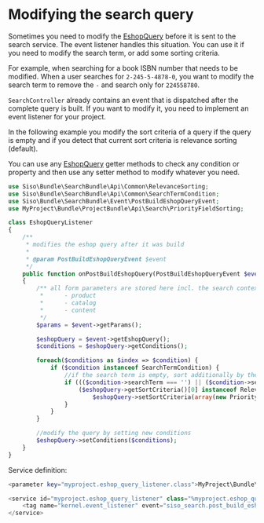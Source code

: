 # Modifying the search query

Sometimes you need to modify the [EshopQuery](../search_api.md) before it is sent to the search service.
The event listener handles this situation.
You can use it if you need to modify the search term, or add some sorting criteria.

For example, when searching for a book ISBN number that needs to be modified.
When a user searches for `2-245-5-4878-0`, you want to modify the search term to remove the `-` and search only for `224558780`.

`SearchController` already contains an event that is dispatched after the complete query is built.
If you want to modify it, you need to implement an event listener for your project.

In the following example you modify the sort criteria of a query if the query is empty
and if you detect that current sort criteria is relevance sorting (default).

You can use any [EshopQuery](../search_api.md) getter methods to check any condition or property
and then use any setter method to modify whatever you need.

``` php
use Siso\Bundle\SearchBundle\Api\Common\RelevanceSorting;
use Siso\Bundle\SearchBundle\Api\Common\SearchTermCondition;
use Siso\Bundle\SearchBundle\Event\PostBuildEshopQueryEvent;
use MyProject\Bundle\ProjectBundle\Api\Search\PriorityFieldSorting;

class EshopQueryListener
{
    /**
     * modifies the eshop query after it was build
     *
     * @param PostBuildEshopQueryEvent $event
     */
    public function onPostBuildEshopQuery(PostBuildEshopQueryEvent $event)
    {   
        /** all form parameters are stored here incl. the search context:
         *      - product
         *      - catalog
         *      - content
         */ 
        $params = $event->getParams();

        $eshopQuery = $event->getEshopQuery();
        $conditions = $eshopQuery->getConditions();

        foreach($conditions as $index => $condition) {
            if ($condition instanceof SearchTermCondition) {
                //if the search term is empty, sort additionally by the priority
                if ((($condition->searchTerm === '') || ($condition->searchTerm === '*')) &&
                    ($eshopQuery->getSortCriteria()[0] instanceof RelevanceSorting)) {
                        $eshopQuery->setSortCriteria(array(new PriorityFieldSorting(array('direction' => 'desc'))));
                }
            }
        }

        //modify the query by setting new conditions
        $eshopQuery->setConditions($conditions);
    }
} 
```

Service definition:

``` php
<parameter key="myproject.eshop_query_listener.class">MyProject\Bundle\ProjectBundle\EventListener\EshopQueryListener</parameter>

<service id="myproject.eshop_query_listener" class="%myproject.eshop_query_listener.class%">
    <tag name="kernel.event_listener" event="siso_search.post_build_eshop_query" method="onPostBuildEshopQuery" />
</service> 
```
